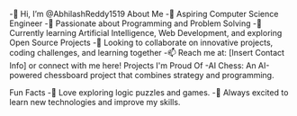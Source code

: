-👋 Hi, I’m @AbhilashReddy1519
About Me
-🌟 Aspiring Computer Science Engineer
-👀 Passionate about Programming and Problem Solving
-🌱 Currently learning Artificial Intelligence, Web Development, and exploring Open Source Projects
-💞️ Looking to collaborate on innovative projects, coding challenges, and learning together
-📫 Reach me at: [Insert Contact Info] or connect with me here!
Projects I'm Proud Of
-AI Chess: An AI-powered chessboard project that combines strategy and programming.

Fun Facts
-🧩 Love exploring logic puzzles and games.
-🚀 Always excited to learn new technologies and improve my skills.
<!---
AbhilashReddy1519/AbhilashReddy1519 is a ✨ special ✨ repository because its `README.md` (this file) appears on your GitHub profile.
You can click the Preview link to take a look at your changes.
--->
